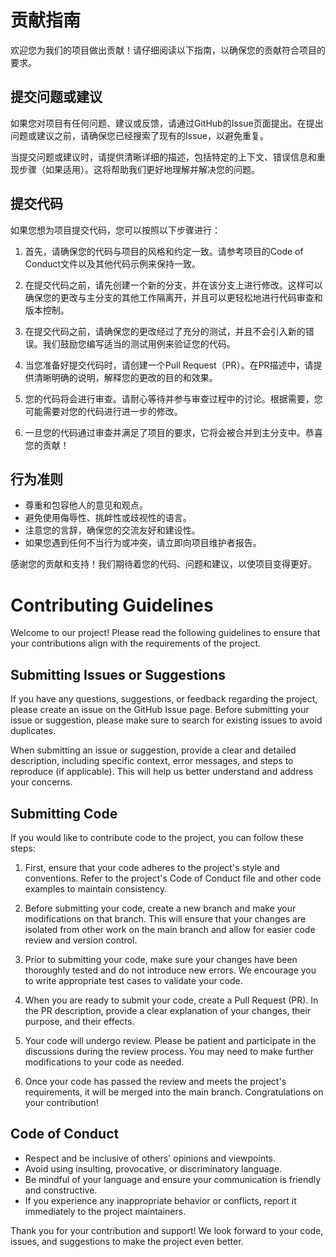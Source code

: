 # 贡献指南

欢迎您为我们的项目做出贡献！请仔细阅读以下指南，以确保您的贡献符合项目的要求。

## 提交问题或建议

如果您对项目有任何问题、建议或反馈，请通过GitHub的Issue页面提出。在提出问题或建议之前，请确保您已经搜索了现有的Issue，以避免重复。

当提交问题或建议时，请提供清晰详细的描述，包括特定的上下文、错误信息和重现步骤（如果适用）。这将帮助我们更好地理解并解决您的问题。

## 提交代码

如果您想为项目提交代码，您可以按照以下步骤进行：

1. 首先，请确保您的代码与项目的风格和约定一致。请参考项目的Code of Conduct文件以及其他代码示例来保持一致。

2. 在提交代码之前，请先创建一个新的分支，并在该分支上进行修改。这样可以确保您的更改与主分支的其他工作隔离开，并且可以更轻松地进行代码审查和版本控制。

3. 在提交代码之前，请确保您的更改经过了充分的测试，并且不会引入新的错误。我们鼓励您编写适当的测试用例来验证您的代码。

4. 当您准备好提交代码时，请创建一个Pull Request（PR）。在PR描述中，请提供清晰明确的说明，解释您的更改的目的和效果。

5. 您的代码将会进行审查。请耐心等待并参与审查过程中的讨论。根据需要，您可能需要对您的代码进行进一步的修改。

6. 一旦您的代码通过审查并满足了项目的要求，它将会被合并到主分支中。恭喜您的贡献！

## 行为准则

* 尊重和包容他人的意见和观点。
* 避免使用侮辱性、挑衅性或歧视性的语言。
* 注意您的言辞，确保您的交流友好和建设性。
* 如果您遇到任何不当行为或冲突，请立即向项目维护者报告。

感谢您的贡献和支持！我们期待着您的代码、问题和建议，以使项目变得更好。

# Contributing Guidelines

Welcome to our project! Please read the following guidelines to ensure that your contributions align with the requirements of the project.

## Submitting Issues or Suggestions

If you have any questions, suggestions, or feedback regarding the project, please create an issue on the GitHub Issue page. Before submitting your issue or suggestion, please make sure to search for existing issues to avoid duplicates.

When submitting an issue or suggestion, provide a clear and detailed description, including specific context, error messages, and steps to reproduce (if applicable). This will help us better understand and address your concerns.

## Submitting Code

If you would like to contribute code to the project, you can follow these steps:

1. First, ensure that your code adheres to the project's style and conventions. Refer to the project's Code of Conduct file and other code examples to maintain consistency.

2. Before submitting your code, create a new branch and make your modifications on that branch. This will ensure that your changes are isolated from other work on the main branch and allow for easier code review and version control.

3. Prior to submitting your code, make sure your changes have been thoroughly tested and do not introduce new errors. We encourage you to write appropriate test cases to validate your code.

4. When you are ready to submit your code, create a Pull Request (PR). In the PR description, provide a clear explanation of your changes, their purpose, and their effects.

5. Your code will undergo review. Please be patient and participate in the discussions during the review process. You may need to make further modifications to your code as needed.

6. Once your code has passed the review and meets the project's requirements, it will be merged into the main branch. Congratulations on your contribution!

## Code of Conduct

* Respect and be inclusive of others' opinions and viewpoints.
* Avoid using insulting, provocative, or discriminatory language.
* Be mindful of your language and ensure your communication is friendly and constructive.
* If you experience any inappropriate behavior or conflicts, report it immediately to the project maintainers.

Thank you for your contribution and support! We look forward to your code, issues, and suggestions to make the project even better.
